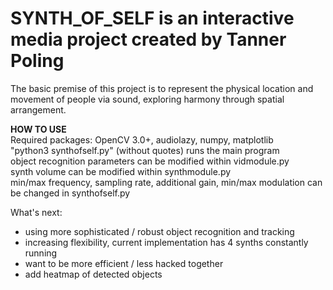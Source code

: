 # SYNTH_OF_SELF is an interactive media project created by Tanner Poling  

The basic premise of this project is to represent the physical location and movement of people via sound,
exploring harmony through spatial arrangement.  

**HOW TO USE**  
Required packages: OpenCV 3.0+, audiolazy, numpy, matplotlib  
"python3 synthofself.py" (without quotes) runs the main program  
object recognition parameters can be modified within vidmodule.py  
synth volume can be modified within synthmodule.py  
min/max frequency, sampling rate, additional gain, min/max modulation can be changed in synthofself.py  

What's next:  
- using more sophisticated / robust object recognition and tracking  
- increasing flexibility, current implementation has 4 synths constantly running  
- want to be more efficient / less hacked together  
- add heatmap of detected objects
